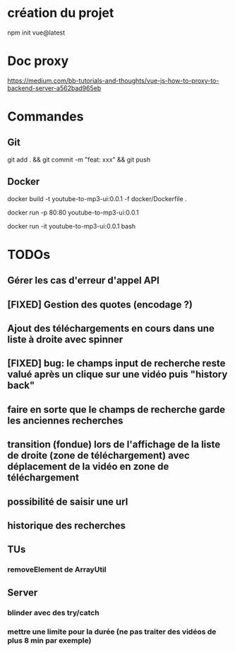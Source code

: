 # création du projet

npm init vue@latest

# Doc proxy

https://medium.com/bb-tutorials-and-thoughts/vue-js-how-to-proxy-to-backend-server-a562bad965eb

# Commandes

## Git

git add . && git commit -m "feat: xxx" && git push

## Docker

docker build -t youtube-to-mp3-ui:0.0.1 -f docker/Dockerfile .

docker run -p 80:80 youtube-to-mp3-ui:0.0.1

docker run -it youtube-to-mp3-ui:0.0.1 bash

# TODOs

## Gérer les cas d'erreur d'appel API

## [FIXED] Gestion des quotes (encodage ?)

## Ajout des téléchargements en cours dans une liste à droite avec spinner

## [FIXED] bug: le champs input de recherche reste valué après un clique sur une vidéo puis "history back"

## faire en sorte que le champs de recherche garde les anciennes recherches

## transition (fondue) lors de l'affichage de la liste de droite (zone de téléchargement) avec déplacement de la vidéo en zone de téléchargement

## possibilité de saisir une url

## historique des recherches

## TUs

### removeElement de ArrayUtil

## Server

### blinder avec des try/catch

### mettre une limite pour la durée (ne pas traiter des vidéos de plus 8 min par exemple)
